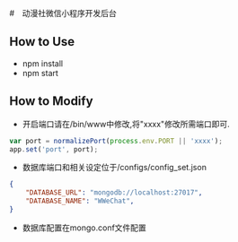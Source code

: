 #　动漫社微信小程序开发后台

## How to Use

- npm install
- npm start

## How to Modify

- 开启端口请在/bin/www中修改,将"xxxx"修改所需端口即可.

```js
var port = normalizePort(process.env.PORT || 'xxxx');
app.set('port', port);
```

- 数据库端口和相关设定位于/configs/config_set.json

```json
{
    "DATABASE_URL": "mongodb://localhost:27017",
    "DATABASE_NAME": "WWeChat",
}
```

- 数据库配置在mongo.conf文件配置